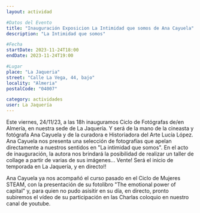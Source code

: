 ```yaml
---
layout: actividad

#Datos del Evento
title: "Inauguración Exposicion La Intimidad que somos de Ana Cayuela"
description: "La Intimidad que somos"

#Fecha
startDate: 2023-11-24T18:00
endDate: 2023-11-24T19:00

#Lugar
place: "La Jaqueria"
street: "Calle La Vega, 44, bajo"
locality: "Almeria"
postalCode: "04007"

category: actividades
user: La Jaquería
---
```


Este viernes, 24/11/23, a las 18h inauguramos Ciclo de Fotógrafas de/en Almería, en nuestra sede de La Jaquería.
Y será de la mano de la cineasta y fotógrafa Ana Cayuela y de la curadora e Historiadora del Arte Lucía López.
Ana Cayuela nos presenta una selección de fotografías que apelan directamente a nuestros sentidos en "La intimidad que somos".
En el acto de inauguración, la autora nos brindará la posibilidad de realizar un taller de collage a partir de varias de sus imágenes...
Vente! Será el inicio de temporada en La Jaquería, y en directo!!

Ana Cayuela ya nos acompañó el curso pasado en el Ciclo de Mujeres STEAM, con la presentación de su fotolibro "The emotional power of capital" y, para quien no pudo asisitir en su día, en directo, pronto subiremos el vídeo de su participación en las Charlas coloquio en nuestro canal de youtube.
